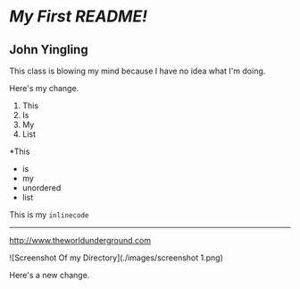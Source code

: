 # *My First README!*
## **John Yingling**

This class is blowing my mind because I have no idea what I'm doing.

Here's my change.

1. This
2. Is
3. My
4. List

*This
  * is
  * my
  * unordered
  * list

  This is my `inlinecode`

  ___

  http://www.theworldunderground.com

![Screenshot Of my Directory](./images/screenshot 1.png)

Here's a new change.
